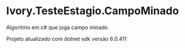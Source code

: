 # Ivory.TesteEstagio.CampoMinado
 Algoritmo em c# que joga campo minado

Projeto atualizado com dotnet sdk versão 6.0.411

